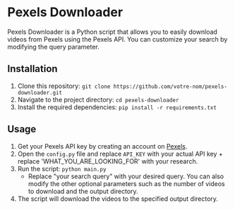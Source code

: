 # Pexels Downloader

Pexels Downloader is a Python script that allows you to easily download videos from Pexels using the Pexels API. You can customize your search by modifying the query parameter.

## Installation

1. Clone this repository: `git clone https://github.com/votre-nom/pexels-downloader.git`
2. Navigate to the project directory: `cd pexels-downloader`
3. Install the required dependencies: `pip install -r requirements.txt`

## Usage

1. Get your Pexels API key by creating an account on [Pexels](https://www.pexels.com/api/).
2. Open the `config.py` file and replace `API_KEY` with your actual API key + replace 'WHAT_YOU_ARE_LOOKING_FOR' with your research.
3. Run the script: `python main.py`
   - Replace "your search query" with your desired query. You can also modify the other optional parameters such as the number of videos to download and the output directory.
4. The script will download the videos to the specified output directory.
